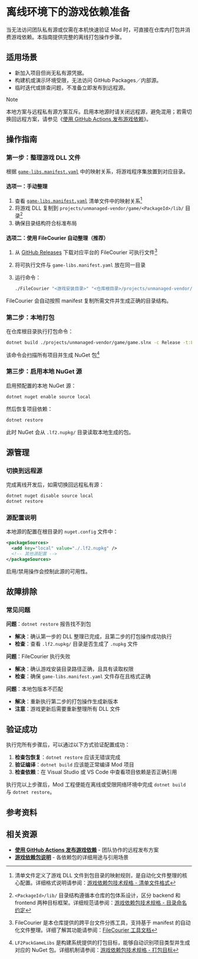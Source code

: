 # 离线环境下的游戏依赖准备

当无法访问团队私有源或仅需在本机快速验证 Mod 时，可直接在仓库内打包并消费游戏依赖。本指南提供完整的离线打包操作步骤。

## 适用场景

- 新加入项目但尚无私有源凭据。
- 构建机或演示环境受限，无法访问 GitHub Packages／内部源。
- 临时迭代或排查问题，不准备立即发布到远程源。

> [!NOTE]
> 本地方案与远程私有源方案互斥。启用本地源时请关闭远程源，避免混用；若需切换回远程方案，请参见《[使用 GitHub Actions 发布游戏依赖](./game-libs-remote-publish.md)》。

## 操作指南

### 第一步：整理游戏 DLL 文件

根据 [`game-libs.manifest.yaml`](../../projects/unmanaged-vendor/game/game-libs.manifest.yaml) 中的映射关系，将游戏程序集放置到对应目录。

#### 选项一：手动整理

1. 查看 [`game-libs.manifest.yaml`](../../projects/unmanaged-vendor/game/game-libs.manifest.yaml) 清单文件中的映射关系[^1]
2. 将游戏 DLL 复制到 `projects/unmanaged-vendor/game/<PackageId>/lib/` 目录[^2]
3. 确保目录结构符合标准布局

#### 选项二：使用 FileCourier 自动整理（推荐）

1. 从 [GitHub Releases](https://github.com/iplaylf2/lf2-taiwu-mods/releases) 下载对应平台的 FileCourier 可执行文件[^3]
2. 将可执行文件与 `game-libs.manifest.yaml` 放在同一目录
3. 运行命令：

   ```bash
   ./FileCourier "<游戏安装目录>" "<仓库根目录>/projects/unmanaged-vendor/game" -m game-libs.manifest.yaml
   ```

FileCourier 会自动按照 manifest 复制所需文件并生成正确的目录结构。

### 第二步：本地打包

在仓库根目录执行打包命令：

```bash
dotnet build ./projects/unmanaged-vendor/game/game.slnx -c Release -t:LF2PackGameLibs
```

该命令会扫描所有项目并生成 NuGet 包[^4]

### 第三步：启用本地 NuGet 源

启用预配置的本地 NuGet 源：

```bash
dotnet nuget enable source local
```

然后恢复项目依赖：

```bash
dotnet restore
```

此时 NuGet 会从 `.lf2.nupkg/` 目录读取本地生成的包。

## 源管理

### 切换到远程源

完成离线开发后，如需切换回远程私有源：

```bash
dotnet nuget disable source local
dotnet restore
```

### 源配置说明

本地源的配置在根目录的 `nuget.config` 文件中：

```xml
<packageSources>
  <add key="local" value="./.lf2.nupkg" />
  <!-- 其他源配置 -->
</packageSources>
```

启用/禁用操作会控制此源的可用性。

## 故障排除

### 常见问题

**问题**：`dotnet restore` 报告找不到包
- **解决**：确认第一步的 DLL 整理已完成，且第二步的打包操作成功执行
- **检查**：查看 `.lf2.nupkg/` 目录是否生成了 `.nupkg` 文件

**问题**：FileCourier 执行失败
- **解决**：确认游戏安装目录路径正确，且具有读取权限
- **检查**：确保 `game-libs.manifest.yaml` 文件存在且格式正确

**问题**：本地包版本不匹配
- **解决**：重新执行第二步的打包操作生成新版本
- **注意**：游戏更新后需要重新整理所有 DLL 文件

## 验证成功

执行完所有步骤后，可以通过以下方式验证配置成功：

1. **检查包恢复**：`dotnet restore` 应该无错误完成
2. **验证编译**：`dotnet build` 应该能正常编译 Mod 项目
3. **检查依赖**：在 Visual Studio 或 VS Code 中查看项目依赖是否正确引用

执行完以上步骤后，Mod 工程便能在离线或受限网络环境中完成 `dotnet build` 与 `dotnet restore`。

## 参考资料

[^1]: 清单文件定义了游戏 DLL 文件到包目录的映射规则，是自动化文件整理的核心配置。详细格式说明请参阅：[游戏依赖包技术规格 - 清单文件格式](../reference/game-libs-packaging.md#清单文件格式)

[^2]: `<PackageId>/lib/` 目录结构遵循本仓库的包体系设计，区分 backend 和 frontend 两种目标框架。详细规范请参阅：[游戏依赖包技术规格 - 目录命名约定](../reference/game-libs-packaging.md#目录命名约定)

[^3]: FileCourier 是本仓库提供的跨平台文件分拣工具，支持基于 manifest 的自动化文件整理。详细了解其功能请参阅：[FileCourier 工具文档](../../projects/unmanaged-vendor/tools/FileCourier/README.md)

[^4]: `LF2PackGameLibs` 是构建系统提供的打包目标，能够自动识别项目类型并生成对应的 NuGet 包。详细机制请参阅：[游戏依赖包技术规格 - 打包目标](../reference/game-libs-packaging.md#打包目标)


## 相关资源

- **[使用 GitHub Actions 发布游戏依赖](./game-libs-remote-publish.md)** - 团队协作的远程发布方案
- **[游戏依赖包说明](../reference/game-dependencies.md)** - 各依赖包的详细用途与引用场景
